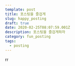 ```yaml
---
template: post
title: 포스팅을 즐겁게
slug: happy_posting
draft: true
date: 2020-02-25T08:07:59.001Z
description: 포스팅을 즐겁게하자
category: fun_posting
tags:
  - posting
---
```

rr
